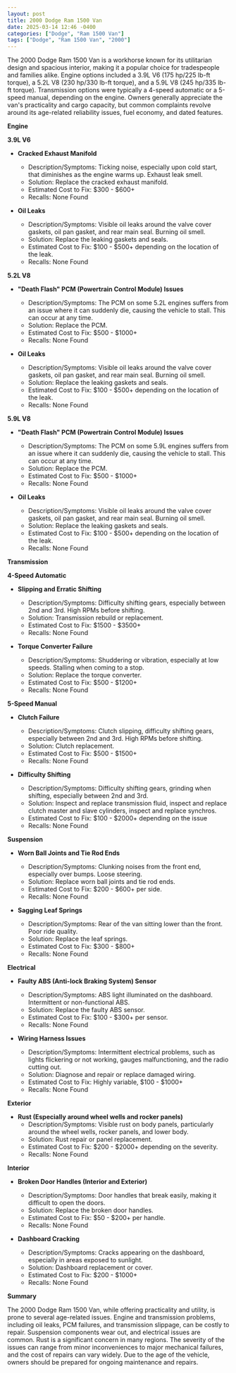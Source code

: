 ```yaml
---
layout: post
title: 2000 Dodge Ram 1500 Van
date: 2025-03-14 12:46 -0400
categories: ["Dodge", "Ram 1500 Van"]
tags: ["Dodge", "Ram 1500 Van", "2000"]
---
```

The 2000 Dodge Ram 1500 Van is a workhorse known for its utilitarian design and spacious interior, making it a popular choice for tradespeople and families alike. Engine options included a 3.9L V6 (175 hp/225 lb-ft torque), a 5.2L V8 (230 hp/330 lb-ft torque), and a 5.9L V8 (245 hp/335 lb-ft torque). Transmission options were typically a 4-speed automatic or a 5-speed manual, depending on the engine. Owners generally appreciate the van's practicality and cargo capacity, but common complaints revolve around its age-related reliability issues, fuel economy, and dated features.

**Engine**

**3.9L V6**

*   **Cracked Exhaust Manifold**
    *   Description/Symptoms: Ticking noise, especially upon cold start, that diminishes as the engine warms up. Exhaust leak smell.
    *   Solution: Replace the cracked exhaust manifold.
    *   Estimated Cost to Fix: $300 - $600+
    *   Recalls: None Found

*   **Oil Leaks**
    *   Description/Symptoms: Visible oil leaks around the valve cover gaskets, oil pan gasket, and rear main seal. Burning oil smell.
    *   Solution: Replace the leaking gaskets and seals.
    *   Estimated Cost to Fix: $100 - $500+ depending on the location of the leak.
    *   Recalls: None Found

**5.2L V8**

*   **"Death Flash" PCM (Powertrain Control Module) Issues**
    *   Description/Symptoms: The PCM on some 5.2L engines suffers from an issue where it can suddenly die, causing the vehicle to stall. This can occur at any time.
    *   Solution: Replace the PCM.
    *   Estimated Cost to Fix: $500 - $1000+
    *   Recalls: None Found

*   **Oil Leaks**
    *   Description/Symptoms: Visible oil leaks around the valve cover gaskets, oil pan gasket, and rear main seal. Burning oil smell.
    *   Solution: Replace the leaking gaskets and seals.
    *   Estimated Cost to Fix: $100 - $500+ depending on the location of the leak.
    *   Recalls: None Found

**5.9L V8**

*   **"Death Flash" PCM (Powertrain Control Module) Issues**
    *   Description/Symptoms: The PCM on some 5.9L engines suffers from an issue where it can suddenly die, causing the vehicle to stall. This can occur at any time.
    *   Solution: Replace the PCM.
    *   Estimated Cost to Fix: $500 - $1000+
    *   Recalls: None Found

*   **Oil Leaks**
    *   Description/Symptoms: Visible oil leaks around the valve cover gaskets, oil pan gasket, and rear main seal. Burning oil smell.
    *   Solution: Replace the leaking gaskets and seals.
    *   Estimated Cost to Fix: $100 - $500+ depending on the location of the leak.
    *   Recalls: None Found

**Transmission**

**4-Speed Automatic**

*   **Slipping and Erratic Shifting**
    *   Description/Symptoms: Difficulty shifting gears, especially between 2nd and 3rd. High RPMs before shifting.
    *   Solution: Transmission rebuild or replacement.
    *   Estimated Cost to Fix: $1500 - $3500+
    *   Recalls: None Found

*   **Torque Converter Failure**
    *   Description/Symptoms: Shuddering or vibration, especially at low speeds. Stalling when coming to a stop.
    *   Solution: Replace the torque converter.
    *   Estimated Cost to Fix: $500 - $1200+
    *   Recalls: None Found

**5-Speed Manual**

*   **Clutch Failure**
    *   Description/Symptoms: Clutch slipping, difficulty shifting gears, especially between 2nd and 3rd. High RPMs before shifting.
    *   Solution: Clutch replacement.
    *   Estimated Cost to Fix: $500 - $1500+
    *   Recalls: None Found

*   **Difficulty Shifting**
    *   Description/Symptoms: Difficulty shifting gears, grinding when shifting, especially between 2nd and 3rd.
    *   Solution: Inspect and replace transmission fluid, inspect and replace clutch master and slave cylinders, inspect and replace synchros.
    *   Estimated Cost to Fix: $100 - $2000+ depending on the issue
    *   Recalls: None Found

**Suspension**

*   **Worn Ball Joints and Tie Rod Ends**
    *   Description/Symptoms: Clunking noises from the front end, especially over bumps. Loose steering.
    *   Solution: Replace worn ball joints and tie rod ends.
    *   Estimated Cost to Fix: $200 - $600+ per side.
    *   Recalls: None Found

*   **Sagging Leaf Springs**
    *   Description/Symptoms: Rear of the van sitting lower than the front. Poor ride quality.
    *   Solution: Replace the leaf springs.
    *   Estimated Cost to Fix: $300 - $800+
    *   Recalls: None Found

**Electrical**

*   **Faulty ABS (Anti-lock Braking System) Sensor**
    *   Description/Symptoms: ABS light illuminated on the dashboard. Intermittent or non-functional ABS.
    *   Solution: Replace the faulty ABS sensor.
    *   Estimated Cost to Fix: $100 - $300+ per sensor.
    *   Recalls: None Found

*   **Wiring Harness Issues**
    *   Description/Symptoms: Intermittent electrical problems, such as lights flickering or not working, gauges malfunctioning, and the radio cutting out.
    *   Solution: Diagnose and repair or replace damaged wiring.
    *   Estimated Cost to Fix: Highly variable, $100 - $1000+
    *   Recalls: None Found

**Exterior**

*   **Rust (Especially around wheel wells and rocker panels)**
    *   Description/Symptoms: Visible rust on body panels, particularly around the wheel wells, rocker panels, and lower body.
    *   Solution: Rust repair or panel replacement.
    *   Estimated Cost to Fix: $200 - $2000+ depending on the severity.
    *   Recalls: None Found

**Interior**

*   **Broken Door Handles (Interior and Exterior)**
    *   Description/Symptoms: Door handles that break easily, making it difficult to open the doors.
    *   Solution: Replace the broken door handles.
    *   Estimated Cost to Fix: $50 - $200+ per handle.
    *   Recalls: None Found

*   **Dashboard Cracking**
    *   Description/Symptoms: Cracks appearing on the dashboard, especially in areas exposed to sunlight.
    *   Solution: Dashboard replacement or cover.
    *   Estimated Cost to Fix: $200 - $1000+
    *   Recalls: None Found

**Summary**

The 2000 Dodge Ram 1500 Van, while offering practicality and utility, is prone to several age-related issues. Engine and transmission problems, including oil leaks, PCM failures, and transmission slippage, can be costly to repair. Suspension components wear out, and electrical issues are common. Rust is a significant concern in many regions. The severity of the issues can range from minor inconveniences to major mechanical failures, and the cost of repairs can vary widely. Due to the age of the vehicle, owners should be prepared for ongoing maintenance and repairs.

